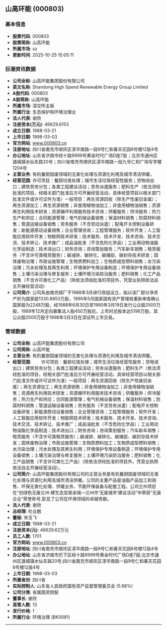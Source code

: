 ## 山高环能 (000803)

### 基本信息

- **股票代码**: 000803
- **股票简称**: 山高环能
- **所属市场**: sz
- **更新时间**: 2025-10-25 15:05:11

### 巨潮资讯数据

- **公司全称**: 山高环能集团股份有限公司
- **英文名称**: Shandong High Speed Renewable Energy Group Limited
- **A股代码**: 000803
- **A股简称**: 山高环能
- **所属市场**: 深交所主板
- **所属行业**: 生态保护和环境治理业
- **法人代表**: 谢欣
- **注册资本(万元)**: 46629.6153
- **成立日期**: 1988-03-21
- **上市日期**: 1998-03-03
- **官方网站**: www.000803.cn
- **注册地址**: 四川省南充市顺庆区潆华南路一段9号仁和春天花园8号楼12层4号
- **办公地址**: 山东省济南市经十路9999号黄金时代广场D座7层；北京市通州区潞城镇水仙东路20号；四川省南充市顺庆区潆华南路一段九号仁和广场写字楼1204号
- **主营业务**: 有机餐厨固废领域的无害化处理与资源化利用及城市清洁供暖。
- **经营范围**: 许可项目：餐厨垃圾处理；城市生活垃圾经营性服务；货物进出口；建筑劳务分包；各类工程建设活动；劳务派遣服务；肥料生产（依法须经批准的项目，经相关部门批准后方可开展经营活动，具体经营项目以相关部门批准文件或许可证件为准）一般项目：再生资源回收（除生产性废旧金属）；再生资源加工；再生资源销售；非食用植物油加工；非食用植物油销售；资源再生利用技术研发；资源循环利用服务技术咨询；供暖服务；供冷服务；热力生产和供应；合同能源管理；电气机械设备销售；保温材料销售；防腐材料销售；管道运输设备销售；劳务服务（不含劳动派遣）；配电开关控制设备研发；新能源原动设备销售；企业管理咨询；工程管理服务；软件开发；人工智能应用软件开发；物联网技术研发；技术服务、技术开发、技术咨询、技术交流、技术转让、技术推广；成品油批发（不含危险化学品）；工业用动物油脂化学品制造；技术进出口；财务咨询；咨询策划服务；汽车新车销售；租赁服务（不含许可类租赁服务）；碳减排、碳转化、碳捕捉、碳封存技术研发；固体废物治理；市政设施管理；生物质燃料加工；生物质成型燃料销售；水污染治理；污水处理及其再生利用；环境保护专用设备制造；环境保护专用设备销售；土壤污染治理与修复服务；土壤环境污染防治服务；肥料销售；化工产品销售（不含许可类化工产品）（除依法须经批准的项目外，凭营业执照依法自主开展经营活动）
- **公司简介**: 公司系由南充绸厂于1988年3月进行改组设立，始以该厂部分净资产折为国家股1330.8853万股，1995年5月国家国有资产管理局重新审查确认国家股为2248万股，经1988年6月30日至1990年3月19日发行公众股2500万股，1989年12月定向募集法人股450万股后，上市时总股本达5198万股，其公众股2500万股于1998年3月3日在深证所上市交易。

### 雪球数据

- **公司全称**: 山高环能集团股份有限公司
- **公司简称**: 山高环能
- **主营业务**: 有机餐厨固废领域的无害化处理与资源化利用及城市清洁供暖。
- **经营范围**: 　　许可项目：餐厨垃圾处理；城市生活垃圾经营性服务；货物进出口；建筑劳务分包；各类工程建设活动；劳务派遣服务；肥料生产（依法须经批准的项目，经相关部门批准后方可开展经营活动，具体经营项目以相关部门批准文件或许可证件为准）一般项目：再生资源回收（除生产性废旧金属）；再生资源加工；再生资源销售；非食用植物油加工；非食用植物油销售；资源再生利用技术研发；资源循环利用服务技术咨询；供暖服务；供冷服务；热力生产和供应；合同能源管理；电气机械设备销售；保温材料销售；防腐材料销售；管道运输设备销售；劳务服务（不含劳务派遣）；配电开关控制设备研发；新能源原动设备销售；企业管理咨询；工程管理服务；软件开发；人工智能应用软件开发；物联网技术研发；技术服务、技术开发、技术咨询、技术交流、技术转让、技术推广；成品油批发（不含危险化学品）；工业用动物油脂化学品制造；技术进出口；财务咨询；咨询策划服务；汽车新车销售；租赁服务（不含许可类租赁服务）；碳减排、碳转化、碳捕捉、碳封存技术研发；固体废物治理；市政设施管理；生物质燃料加工；生物质成型燃料销售；水污染治理；污水处理及其再生利用；环境保护专用设备制造；环境保护专用设备销售；土壤污染治理与修复服务；土壤环境污染防治服务；肥料销售；化工产品销售（不含许可类化工产品）（除依法须经批准的项目外，凭营业执照依法自主开展经营活动）。
- **公司简介**: 山高环能集团股份有限公司的主营业务是有机餐厨固废领域的无害化处理与资源化利用及城市清洁供暖。公司的主要产品是油脂产品加工和销售、环保无害化处理、供暖业务、节能环保装备与配套工程。公司兰州项目在“创绿色无废兰州·建生态宜居金城—兰州市‘无废城市’建设活动”中荣获“无废企业”荣誉称号,彰显了公司在环保领域的卓越贡献。
- **法人代表**: 谢欣
- **总经理**: 杜业鹏
- **董秘**: 宋玉飞
- **成立日期**: 1988-03-21
- **注册资本(元)**: 46629.62万元
- **员工人数**: 1701
- **官方网站**: www.000803.cn
- **注册地址**: 四川省南充市顺庆区潆华南路一段9号仁和春天花园8号楼12层4号
- **办公地址**: 山东省济南市历下区经十路9999号黄金时代广场D座7层;北京市通州区潞城镇水仙东路20号;四川省南充市顺庆区潆华南路一段9号仁和春天花园8号楼12层4号
- **上市日期**: 1998-03-03
- **所属省份**: 四川省
- **实际控制人**: 山东省人民政府国有资产监督管理委员会 (5.68%)
- **公司分类**: 省属国资控股
- **董事长**: 谢欣
- **高管人数**: 13
- **发行价格**: 1
- **所属行业**: 环境治理 (BK0081)

---
